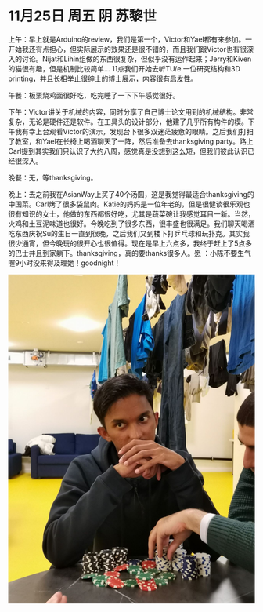 # 11月25日 周五 阴 苏黎世

上午：早上就是Arduino的review，我们是第一个，Victor和Yael都有来参加。一开始我还有点担心，但实际展示的效果还是很不错的，而且我们跟Victor也有很深入的讨论。Nijat和Lihin组做的东西很复杂，但似乎没有运作起来；Jerry和Kiven的猫很有趣，但是机制比较简单… 11点我们开始去听TU/e 一位研究结构和3D printing，并且长相举止很绅士的博士展示，内容很有启发性。

午餐：板栗烧鸡面很好吃，吃完睡了一下下午感觉很好。

下午：Victor讲关于机械的内容，同时分享了自己博士论文用到的机械结构。非常复杂，无论是硬件还是软件。在工具头的设计部分，他建了几乎所有构件的模。下午我有幸上台观看Victor的演示，发现台下很多双迷茫疲惫的眼睛。之后我们打扫了教室，和Yael在长椅上喝酒聊天了一阵，然后准备去thanksgiving party。路上Carl提到其实我们只认识了大约八周，感觉真是没想到这么短，但我们彼此认识已经很深入。

晚餐：无，等thanksgiving。

晚上：去之前我在AsianWay上买了40个汤圆，这是我觉得最适合thanksgiving的中国菜。Carl烤了很多袋鼠肉。Katie的妈妈是一位年老的，但是很健谈很乐观也很有知识的女士，他做的东西都很好吃，尤其是蔬菜碗让我感觉耳目一新。当然，火鸡和土豆泥味道也很好。今晚吃到了很多东西，很丰盛也很满足。我们聊天喝酒吃东西庆祝Su的生日一直到很晚，之后我们又到楼下打乒乓球和玩扑克。其实我很少通宵，但今晚玩的很开心也很值得。现在是早上六点多，我终于赶上了5点多的巴士并且到家躺下。thanksgiving，真的要thanks很多人。愿 ：小陈不要生气喔9小时没来得及理她！goodnight！


![image](images\\63819eb16778314e94f7cf7f.jpg)





